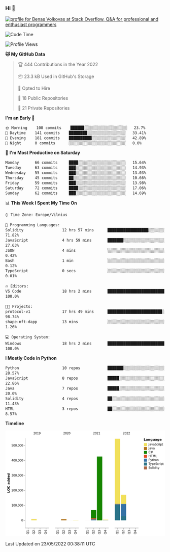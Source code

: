 ### Hi 👋
<a href="https://stackoverflow.com/users/14954249/benas-volkovas"><img src="https://stackoverflow.com/users/flair/14954249.png?theme=dark" width="208" height="58" alt="profile for Benas Volkovas at Stack Overflow, Q&amp;A for professional and enthusiast programmers" title="profile for Benas Volkovas at Stack Overflow, Q&amp;A for professional and enthusiast programmers"></a>

<!--START_SECTION:waka-->
![Code Time](http://img.shields.io/badge/Code%20Time-706%20hrs%2013%20mins-blue)

![Profile Views](http://img.shields.io/badge/Profile%20Views-0-blue)

**🐱 My GitHub Data** 

> 🏆 444 Contributions in the Year 2022
 > 
> 📦 23.3 kB Used in GitHub's Storage 
 > 
> 💼 Opted to Hire
 > 
> 📜 18 Public Repositories 
 > 
> 🔑 21 Private Repositories  
 > 
**I'm an Early 🐤** 

```text
🌞 Morning    100 commits    ██████░░░░░░░░░░░░░░░░░░░   23.7% 
🌆 Daytime    141 commits    ████████░░░░░░░░░░░░░░░░░   33.41% 
🌃 Evening    181 commits    ██████████░░░░░░░░░░░░░░░   42.89% 
🌙 Night      0 commits      ░░░░░░░░░░░░░░░░░░░░░░░░░   0.0%

```
📅 **I'm Most Productive on Saturday** 

```text
Monday       66 commits     ████░░░░░░░░░░░░░░░░░░░░░   15.64% 
Tuesday      63 commits     ███░░░░░░░░░░░░░░░░░░░░░░   14.93% 
Wednesday    55 commits     ███░░░░░░░░░░░░░░░░░░░░░░   13.03% 
Thursday     45 commits     ██░░░░░░░░░░░░░░░░░░░░░░░   10.66% 
Friday       59 commits     ███░░░░░░░░░░░░░░░░░░░░░░   13.98% 
Saturday     72 commits     ████░░░░░░░░░░░░░░░░░░░░░   17.06% 
Sunday       62 commits     ███░░░░░░░░░░░░░░░░░░░░░░   14.69%

```


📊 **This Week I Spent My Time On** 

```text
⌚︎ Time Zone: Europe/Vilnius

💬 Programming Languages: 
Solidity                 12 hrs 57 mins      ██████████████████░░░░░░░   71.82% 
JavaScript               4 hrs 59 mins       ███████░░░░░░░░░░░░░░░░░░   27.63% 
JSON                     4 mins              ░░░░░░░░░░░░░░░░░░░░░░░░░   0.42% 
Bash                     1 min               ░░░░░░░░░░░░░░░░░░░░░░░░░   0.12% 
TypeScript               0 secs              ░░░░░░░░░░░░░░░░░░░░░░░░░   0.01%

🔥 Editors: 
VS Code                  18 hrs 2 mins       █████████████████████████   100.0%

🐱‍💻 Projects: 
protocol-v1              17 hrs 49 mins      ████████████████████████░   98.74% 
shape-nft-dapp           13 mins             ░░░░░░░░░░░░░░░░░░░░░░░░░   1.26%

💻 Operating System: 
Windows                  18 hrs 2 mins       █████████████████████████   100.0%

```

**I Mostly Code in Python** 

```text
Python                   10 repos            ███████░░░░░░░░░░░░░░░░░░   28.57% 
JavaScript               8 repos             █████░░░░░░░░░░░░░░░░░░░░   22.86% 
Java                     7 repos             █████░░░░░░░░░░░░░░░░░░░░   20.0% 
Solidity                 4 repos             ██░░░░░░░░░░░░░░░░░░░░░░░   11.43% 
HTML                     3 repos             ██░░░░░░░░░░░░░░░░░░░░░░░   8.57%

```


**Timeline**

![Chart not found](https://raw.githubusercontent.com/BenasVolkovas/BenasVolkovas/main/charts/bar_graph.png) 


 Last Updated on 23/05/2022 00:38:11 UTC
<!--END_SECTION:waka-->
